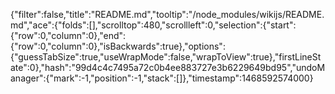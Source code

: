 {"filter":false,"title":"README.md","tooltip":"/node_modules/wikijs/README.md","ace":{"folds":[],"scrolltop":480,"scrollleft":0,"selection":{"start":{"row":0,"column":0},"end":{"row":0,"column":0},"isBackwards":true},"options":{"guessTabSize":true,"useWrapMode":false,"wrapToView":true},"firstLineState":0},"hash":"99d4c4c7495a72c0b4ee883727e3b6229649bd95","undoManager":{"mark":-1,"position":-1,"stack":[]},"timestamp":1468592574000}